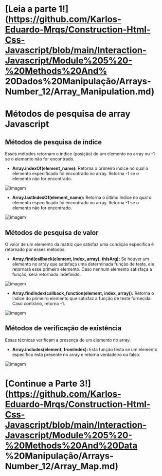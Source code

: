 # [Leia a parte 1!](https://github.com/Karlos-Eduardo-Mrqs/Construction-Html-Css-Javascript/blob/main/Interaction-Javascript/Module%205%20-%20Methods%20And% 20Dados%20Manipulação/Arrays-Number_12/Array_Manipulation.md)

# Métodos de pesquisa de array Javascript

## Métodos de pesquisa de índice 
Esses métodos retornam o índice (posição) de um elemento no array ou -1 se o elemento não for encontrado.

- **Array.indexOf(element_name):** Retorna o primeiro índice no qual o elemento especificado foi encontrado no array. Retorna -1 se o elemento não for encontrado.

![imagem](https://github.com/user-attachments/assets/52464b93-ab05-4e79-8a49-0fd1cd6d9e7a)

- **Array.lastIndexOf(element_name):** Retorna o último índice no qual o elemento especificado foi encontrado no array. Retorna -1 se o elemento não for encontrado.

![imagem](https://github.com/user-attachments/assets/3ad951af-3f41-4b6a-9cc7-fd748be2d827)

## Métodos de pesquisa de valor
O valor de um elemento da matriz que satisfaz uma condição específica é retornado por esses métodos.

- **Array.find(callback(element, index, array), thisArg):** Se houver um elemento no array que satisfaça uma determinada função de teste, ele retornará esse primeiro elemento. Caso nenhum elemento satisfaça a função, será retornado indefinido.

![imagem](https://github.com/user-attachments/assets/4435ec0a-17b3-4106-89c5-53d62ccd8b31)

- **Array.findIndex(callback_function(element, index, array)):** Retorna o índice do primeiro elemento que satisfaz a função de teste fornecida. Caso contrário, retorna -1.

![imagem](https://github.com/user-attachments/assets/b1fdf074-b5ba-4b52-92c2-3c40161a8a93)

## Métodos de verificação de existência 
Essas técnicas verificam a presença de um elemento no array.

- **Array.includes(element, fromIndex):** Esta função testa se um elemento específico está presente no array e retorna verdadeiro ou falso.

![imagem](https://github.com/user-attachments/assets/1b971c83-11ec-4799-8946-21aabadb5fcb)

# [Continue a Parte 3!](https://github.com/Karlos-Eduardo-Mrqs/Construction-Html-Css-Javascript/blob/main/Interaction-Javascript/Module%205%20-%20Methods%20And%20Data %20Manipulação/Arrays-Number_12/Array_Map.md)